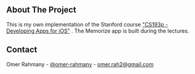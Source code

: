 
<!-- ABOUT THE PROJECT -->
## About The Project

This is my own implementation of the Stanford course ["CS193p - Developing Apps for iOS"](https://cs193p.sites.stanford.edu/) .
The Memorize app is built during the lectures.

<!-- CONTACT -->
## Contact

Omer Rahmany - [@omer-rahmany](https://www.linkedin.com/in/omer-rahmany) - omer.rah2@gmail.com

